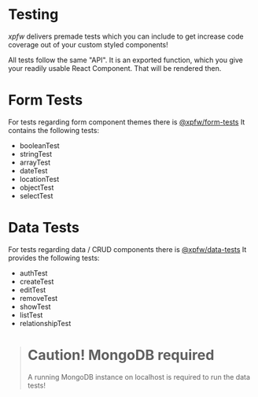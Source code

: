 # Testing

*xpfw* delivers premade tests which you can include to get increase code coverage out of your custom styled components!

All tests follow the same "API". It is an exported function, which you give your readily usable React Component. That will be rendered then.

# Form Tests
For tests regarding form component themes there is [@xpfw/form-tests](https://github.com/xpfw/xpfw/tree/master/packages/form-tests)
It contains the following tests:
- booleanTest
- stringTest
- arrayTest
- dateTest
- locationTest
- objectTest
- selectTest

# Data Tests
For tests regarding data / CRUD components there is [@xpfw/data-tests](https://github.com/xpfw/xpfw/tree/master/packages/data-tests)
It provides the following tests:
- authTest
- createTest
- editTest
- removeTest
- showTest
- listTest
- relationshipTest

> # Caution! MongoDB required
>
> A running MongoDB instance on localhost is required to run the data tests!
